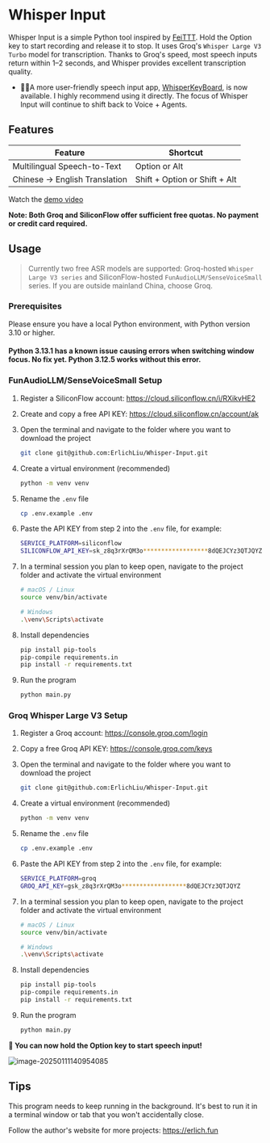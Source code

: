 # Whisper Input

Whisper Input is a simple Python tool inspired by [FeiTTT](https://web.okjike.com/u/DB98BE7A-9DBB-4730-B6B9-2DC883B986B1). Hold the Option key to start recording and release it to stop. It uses Groq's `Whisper Large V3 Turbo` model for transcription. Thanks to Groq's speed, most speech inputs return within 1–2 seconds, and Whisper provides excellent transcription quality.

- 🎉🎉A more user-friendly speech input app, [WhisperKeyBoard](https://whisperkeyboard.app/), is now available. I highly recommend using it directly. The focus of Whisper Input will continue to shift back to Voice + Agents.

## Features

| Feature        | Shortcut                        |
| -------------- | ------------------------------- |
| Multilingual Speech-to-Text | Option or Alt                 |
| Chinese → English Translation | Shift + Option or Shift + Alt |



Watch the [demo video](https://img.erlich.fun/personal-blog/uPic/WhisperInputV02_compressed.mp4)



**Note: Both Groq and SiliconFlow offer sufficient free quotas. No payment or credit card required.**


## Usage

> Currently two free ASR models are supported: Groq-hosted `Whisper Large V3 series` and SiliconFlow-hosted `FunAudioLLM/SenseVoiceSmall` series. If you are outside mainland China, choose Groq.

### Prerequisites
Please ensure you have a local Python environment, with Python version 3.10 or higher.
#### Python 3.13.1 has a known issue causing errors when switching window focus. No fix yet. Python 3.12.5 works without this error.

### FunAudioLLM/SenseVoiceSmall Setup
1. Register a SiliconFlow account: https://cloud.siliconflow.cn/i/RXikvHE2
2. Create and copy a free API KEY: https://cloud.siliconflow.cn/account/ak
3. Open the terminal and navigate to the folder where you want to download the project
    ```bash
    git clone git@github.com:ErlichLiu/Whisper-Input.git
    ```
4. Create a virtual environment (recommended)
    ```bash
    python -m venv venv
    ```

5. Rename the `.env` file
    ```bash
    cp .env.example .env
    ```

6. Paste the API KEY from step 2 into the `.env` file, for example:
    ```bash
    SERVICE_PLATFORM=siliconflow
    SILICONFLOW_API_KEY=sk_z8q3rXrQM3o******************8dQEJCYz3QTJQYZ
    ```

7. In a terminal session you plan to keep open, navigate to the project folder and activate the virtual environment
    ```bash
    # macOS / Linux
    source venv/bin/activate
    
    # Windows
    .\venv\Scripts\activate
    ```

8. Install dependencies
    ```bash
    pip install pip-tools
    pip-compile requirements.in
    pip install -r requirements.txt
    ```

9. Run the program
    ```bash
    python main.py
    ```


### Groq Whisper Large V3 Setup
1. Register a Groq account: https://console.groq.com/login
2. Copy a free Groq API KEY: https://console.groq.com/keys
3. Open the terminal and navigate to the folder where you want to download the project
    ```bash
    git clone git@github.com:ErlichLiu/Whisper-Input.git
    ```
4. Create a virtual environment (recommended)
    ```bash
    python -m venv venv
    ```

5. Rename the `.env` file
    ```bash
    cp .env.example .env
    ```

6. Paste the API KEY from step 2 into the `.env` file, for example:
    ```bash
    SERVICE_PLATFORM=groq
    GROQ_API_KEY=gsk_z8q3rXrQM3o******************8dQEJCYz3QTJQYZ
    ```

7. In a terminal session you plan to keep open, navigate to the project folder and activate the virtual environment
    ```bash
    # macOS / Linux
    source venv/bin/activate
    
    # Windows
    .\venv\Scripts\activate
    ```

8. Install dependencies
    ```bash
    pip install pip-tools
    pip-compile requirements.in
    pip install -r requirements.txt
    ```

9. Run the program
    ```bash
    python main.py
    ```

    

**🎉  You can now hold the Option key to start speech input!**



![image-20250111140954085](https://img.erlich.fun/personal-blog/uPic/image-20250111140954085.png)

## Tips

This program needs to keep running in the background. It's best to run it in a terminal window or tab that you won't accidentally close.



Follow the author's website for more projects: https://erlich.fun
